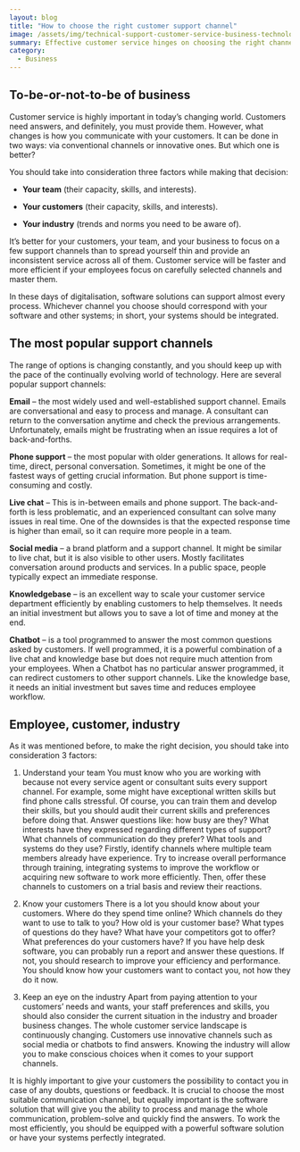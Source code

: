 ```yaml
---
layout: blog
title: "How to choose the right customer support channel"
image: /assets/img/technical-support-customer-service-business-technology-internet-concept-100232431.webp
summary: Effective customer service hinges on choosing the right channels based on team skills, customer preferences, and industry trends, integrating them with efficient software for optimal communication and management.
category:
  - Business
---
```


## To-be-or-not-to-be of business
Customer service is highly important in today’s changing world. Customers need answers, and definitely, you must provide them. However, what changes is how you communicate with your customers. It can be done in two ways: via conventional channels or innovative ones. But which one is better?

You should take into consideration three factors while making that decision:

- **Your team** (their capacity, skills, and interests).

- **Your customers** (their capacity, skills, and interests).

- **Your industry** (trends and norms you need to be aware of).

It’s better for your customers, your team, and your business to focus on a few support channels than to spread yourself thin and provide an inconsistent service across all of them. Customer service will be faster and more efficient if your employees focus on carefully selected channels and master them.

In these days of digitalisation, software solutions can support almost every process. Whichever channel you choose should correspond with your software and other systems; in short, your systems should be integrated.

## The most popular support channels
The range of options is changing constantly, and you should keep up with the pace of the continually evolving world of technology. Here are several popular support channels:

**Email** – the most widely used and well-established support channel. Emails are conversational and easy to process and manage. A consultant can return to the conversation anytime and check the previous arrangements. Unfortunately, emails might be frustrating when an issue requires a lot of back-and-forths.

**Phone support** – the most popular with older generations. It allows for real-time, direct, personal conversation. Sometimes, it might be one of the fastest ways of getting crucial information. But phone support is time-consuming and costly.

**Live chat** – This is in-between emails and phone support. The back-and-forth is less problematic, and an experienced consultant can solve many issues in real time. One of the downsides is that the expected response time is higher than email, so it can require more people in a team.

**Social media** – a brand platform and a support channel. It might be similar to live chat, but it is also visible to other users. Mostly facilitates conversation around products and services. In a public space, people typically expect an immediate response.

**Knowledgebase** – is an excellent way to scale your customer service department efficiently by enabling customers to help themselves. It needs an initial investment but allows you to save a lot of time and money at the end.

**Chatbot** – is a tool programmed to answer the most common questions asked by customers. If well programmed, it is a powerful combination of a live chat and knowledge base but does not require much attention from your employees. When a Chatbot has no particular answer programmed, it can redirect customers to other support channels. Like the knowledge base, it needs an initial investment but saves time and reduces employee workflow.

## Employee, customer, industry
As it was mentioned before, to make the right decision, you should take into consideration 3 factors:

 1. Understand your team
You must know who you are working with because not every service agent or consultant suits every support channel. For example, some might have exceptional written skills but find phone calls stressful. Of course, you can train them and develop their skills, but you should audit their current skills and preferences before doing that. Answer questions like: how busy are they? What interests have they expressed regarding different types of support? What channels of communication do they prefer? What tools and systems do they use? Firstly, identify channels where multiple team members already have experience. Try to increase overall performance through training, integrating systems to improve the workflow or acquiring new software to work more efficiently. Then, offer these channels to customers on a trial basis and review their reactions.

 2. Know your customers
There is a lot you should know about your customers. Where do they spend time online? Which channels do they want to use to talk to you? How old is your customer base? What types of questions do they have? What have your competitors got to offer? What preferences do your customers have? If you have help desk software, you can probably run a report and answer these questions. If not, you should research to improve your efficiency and performance. You should know how your customers want to contact you, not how they do it now.

 3. Keep an eye on the industry
Apart from paying attention to your customers’ needs and wants, your staff preferences and skills, you should also consider the current situation in the industry and broader business changes. The whole customer service landscape is continuously changing. Customers use innovative channels such as social media or chatbots to find answers. Knowing the industry will allow you to make conscious choices when it comes to your support channels.

It is highly important to give your customers the possibility to contact you in case of any doubts, questions or feedback. It is crucial to choose the most suitable communication channel, but equally important is the software solution that will give you the ability to process and manage the whole communication, problem-solve and quickly find the answers. To work the most efficiently, you should be equipped with a powerful software solution or have your systems perfectly integrated.

